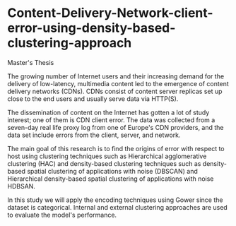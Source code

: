 # Content-Delivery-Network-client-error-using-density-based-clustering-approach
Master's Thesis

The growing number of Internet users and their increasing demand for the delivery of low-latency, multimedia content led to the emergence of content delivery networks (CDNs). CDNs consist of content server replicas set up close to the end users and usually serve data via HTTP(S). 

The dissemination of content on the Internet has gotten a lot of study interest; one of them is CDN client error. The data was collected from a seven-day real life proxy log from one of Europe's CDN providers, and the data set include errors from the client, server, and network. 

The main goal of this research is to find the origins of error with respect to host using clustering techniques such as Hierarchical agglomerative clustering (HAC) and density-based clustering techniques such as density-based spatial clustering of applications with noise (DBSCAN) and Hierarchical density-based spatial clustering of applications with noise HDBSAN. 

In this study we will apply the encoding techniques using Gower since the dataset is categorical. Internal and external clustering approaches are used to evaluate the model's performance.    
